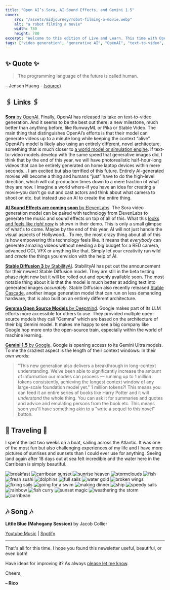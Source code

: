 ```yaml
---
title: "Open AI’s Sora, AI Sound Effects, and Gemini 1.5"
cover:
    src: "/assets/midjourney/robot-filming-a-movie.webp"
    alt: "a robot filming a movie"
    width: 780
    height: 780
excerpt: "Welcome to this edition of Live and Learn. This time with OpenAI and Elevenlabs changing the world of movie creation, how Google is opening access to some of their LLM models, and their Gemini 1.5 announcement. As always, I hope you enjoy this edition of Live and Learn."
tags: ["video generation", "generative AI", "OpenAI", "text-to-video", "DeepMind"]
---
```


## ✨ Quote ✨

> The programming language of the future is called human. 

– Jensen Huang - [(source)](https://www.youtube.com/watch?v=ytZcvwZxkrg)

## 🖇️ Links 🖇️

[**Sora** by OpenAI](https://openai.com/sora). Finally, OpenAI has released its take on text-to-video generation. And it seems to be the best out there: a new milestone, much better than anything before, like RunwayML or Pika or Stable Video. The main thing that distinguishes OpenAI’s efforts is that their model can generate videos up to a minute long while keeping the context “alive”. OpenAI's model is likely also using an entirely different, novel architecture, something that is much closer to [a world model or simulation engine](https://openai.com/research/video-generation-models-as-world-simulators). If text-to-video models develop with the same speed that generative images did, I think that by the end of this year, we will have photorealistic half-hour-long videos that can be entirely generated on home laptop devices within mere seconds... I am excited but also terrified of this future. Entirely AI-generated movies will become a thing and humans “just” have to do the high-level direction, which will cut production times down to a mere fraction of what they are now. I imagine a world where–if you have an idea for creating a movie–you don't go out and cast actors and think about what camera to shoot on etc. but instead use an AI to create the entire thing.

[**AI Sound Effects are coming soon** by ElevenLabs](https://elevenlabs.io/blog/ai-sound-effects-are-coming-soon/). 
The Sora video generation model can be paired with technology from ElevenLabs to generate the music and sound effects on top of all of this. What this [looks and feels like *right now*](https://www.youtube.com/watch?v=VDaZ9gTx7A8) is shown in their demo. This is only a small glimpse of what's to come. Maybe by the end of this year, AI will not just handle the visual aspects of Hollywood… To me, the most crazy thing about all of this is how empowering this technology feels like. It means that *everybody* can generate amazing videos without needing a big budget for a RED camera, advanced CGI, VFX or anything like that. Simply let your creativity run wild and *create* the things you envision with the help of AI.

[**Stable Diffusion 3** by StabilityAI](https://stability.ai/news/stable-diffusion-3). StabilityAI has put out the announcement for their newest Stable Diffusion model. They are still in the beta testing phase right now but it will be rolled out and openly available soon. The most notable thing about it is that the model is much better at adding text into generated images *accurately*. Stable Diffusion also recently released [Stable Cascade](https://stability.ai/news/introducing-stable-cascade), another image generation model that can run on less demanding hardware, that is also built on an entirely different architecture.

[**Gemma Open Source Models** by Deepmind](https://blog.google/technology/developers/gemma-open-models/). Google makes part of its LLM efforts more accessible for others to use. They provided multiple open-source models they call “Gemma” which are based on the architecture of their big Gemini model. It makes me happy to see a big company like Google hop more onto the open-source train, especially within the world of machine learning.

[**Gemini 1.5** by Google](https://blog.google/technology/ai/google-gemini-next-generation-model-february-2024/). Google is opening access to its Gemini Ultra models. To me the craziest aspect is the length of their context windows: In their own words: 
> "This new generation also delivers a breakthrough in long-context understanding. We’ve been able to significantly increase the amount of information our models can process — running up to 1 million tokens consistently, achieving the longest context window of any large-scale foundation model yet." 
1 million tokens?! This means you can feed it an entire series of books like Harry Potter and it will 
*understand* the whole thing. You can ask it for summaries and quotes and advice and emulating persons from the book etc. This means soon you'll have something akin to a "write a sequel to this novel" button.

## 🌌 Traveling 🌌

I spent the last two weeks on a boat, sailing across the Atlantic. It was one of the most fun but also challenging experiences of my life and I have more pictures of sunrises and sunsets than I could ever use for anything. Seeing land again after 18 days out at sea felt incredible and the water here in the Carribean is simply beautiful. 

![breakfast](/assets/newsletter/transat/breakfast.webp) 
![carribean sunset](/assets/newsletter/transat/carribean-sunset.webp) 
![sunrise heaven](/assets/newsletter/transat/sunrise-heaven.webp) 
![stormclouds](/assets/newsletter/transat/stormclouds.webp) 
![fish](/assets/newsletter/transat/fish.webp) 
![fresh sushi](/assets/newsletter/transat/fresh-sushi.webp) 
![dolphins](/assets/newsletter/transat/dolphins.webp) 
![full sails](/assets/newsletter/transat/full-sails.webp) 
![water gold](/assets/newsletter/transat/water-gold.webp) 
![broken wings](/assets/newsletter/transat/broken-wings.webp) 
![fixing sails](/assets/newsletter/transat/fixing-sails.webp) 
![going for a swim](/assets/newsletter/transat/going-for-a-swim.webp) 
![making dinner](/assets/newsletter/transat/making-dinner.webp) 
![ship](/assets/newsletter/transat/ship.webp) 
![speedy sails](/assets/newsletter/transat/speedy-sails.webp) 
![rainbow](/assets/newsletter/transat/rainbow.webp) 
![fish curry](/assets/newsletter/transat/fish-curry.webp) 
![sunset magic](/assets/newsletter/transat/sunset-magic.webp) 
![weathering the storm](/assets/newsletter/transat/weathering-the-storm.webp)
![carribean](/assets/newsletter/transat/carribean.webp) 

## 🎶 Song 🎶

**Little Blue (Mahogany Session)** by Jacob Collier 

[Youtube Music](https://music.youtube.com/watch?v=1x3grej81Mk) | [Spotify](https://open.spotify.com/track/4dkxQNsQUboUQ2I4wXkE0d)

---

That's all for this time. I hope you found this newsletter useful, beautiful, or even both!

Have ideas for improving it? As always [please let me know](https://airtable.com/shro1VeyG4lkNXkx2). 

Cheers,

**– Rico**
